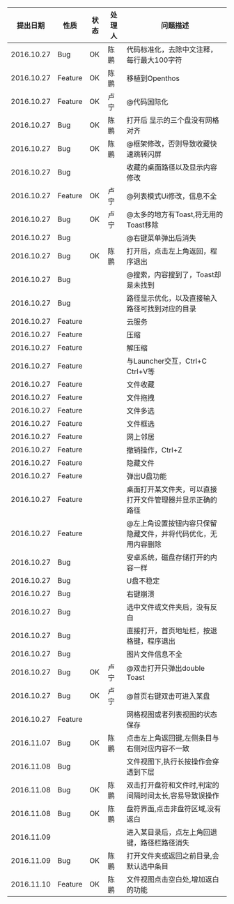 |提出日期|性质|状态|处理人|问题描述|
|-----|-----|-----|-----|-----|
|2016.10.27|Bug|OK|陈鹏|代码标准化，去除中文注释，每行最大100字符|
|2016.10.27|Feature|OK|陈鹏|移植到Openthos|
|2016.10.27|Feature|OK|卢宁|@代码国际化|
|2016.10.27|Bug|OK|陈鹏|打开后 显示的三个盘没有网格对齐|
|2016.10.27|Bug|OK|陈鹏|@框架修改，否则导致收藏快速跳转闪屏|
|2016.10.27|Bug|||收藏的桌面路径以及显示内容修改|
|2016.10.27|Feature|OK|卢宁|@列表模式Ui修改，信息不全|
|2016.10.27|Bug|OK|卢宁|@太多的地方有Toast,将无用的Toast移除|
|2016.10.27|Bug|||@右键菜单弹出后消失|
|2016.10.27|Bug|OK|陈鹏|打开后，点击左上角返回，程序退出|
|2016.10.27|Bug|||@搜索，内容搜到了，Toast却是未找到|
|2016.10.27|Bug|||路径显示优化，以及直接输入路径可找到对应的目录|
|2016.10.27|Feature|||云服务|
|2016.10.27|Feature|||压缩|
|2016.10.27|Feature|||解压缩|
|2016.10.27|Feature|||与Launcher交互，Ctrl+C Ctrl+V等|
|2016.10.27|Feature|||文件收藏|
|2016.10.27|Feature|||文件拖拽|
|2016.10.27|Feature|||文件多选|
|2016.10.27|Feature|||文件框选|
|2016.10.27|Feature|||网上邻居|
|2016.10.27|Feature|||撤销操作，Ctrl+Z|
|2016.10.27|Feature|||隐藏文件|
|2016.10.27|Feature|||弹出U盘功能|
|2016.10.27|Feature|||桌面打开某文件夹，可以直接打开文件管理器并显示正确的路径|
|2016.10.27|Feature|||@左上角设置按钮内容只保留隐藏文件，并将代码优化，无用内容删除|
|2016.10.27|Bug|||安卓系统，磁盘存储打开的内容一样|
|2016.10.27|Bug|||U盘不稳定|
|2016.10.27|Bug|||右键崩溃|
|2016.10.27|Bug|||选中文件或文件夹后，没有反白|
|2016.10.27|Bug|||直接打开，首页地址栏，按退格键，程序退出|
|2016.10.27|Bug|||图片文件信息不全|
|2016.10.27|Bug|OK|卢宁|@双击打开只弹出double Toast|
|2016.10.27|Bug|OK|卢宁|@首页右键双击可进入某盘|
|2016.10.27|Feature|||网格视图或者列表视图的状态保存|
|2016.11.07|Bug|OK|陈鹏|点击左上角返回键,左侧条目与右侧对应内容不一致|
|2016.11.08|Bug|||文件视图下,执行长按操作会穿透到下层|
|2016.11.08|Bug|OK|陈鹏|双击打开盘符和文件时,判定的间隔时间太长,容易导致误操作|
|2016.11.08|Bug|OK|陈鹏|盘符界面,点击非盘符区域,没有返白|
|2016.11.09||||进入某目录后，点左上角回退键，路径栏路径消失|
|2016.11.09|Bug|OK|陈鹏|打开文件夹或返回之前目录,会默认选中条目|
|2016.11.10|Feature|OK|陈鹏|文件视图点击空白处,增加返白的功能|
